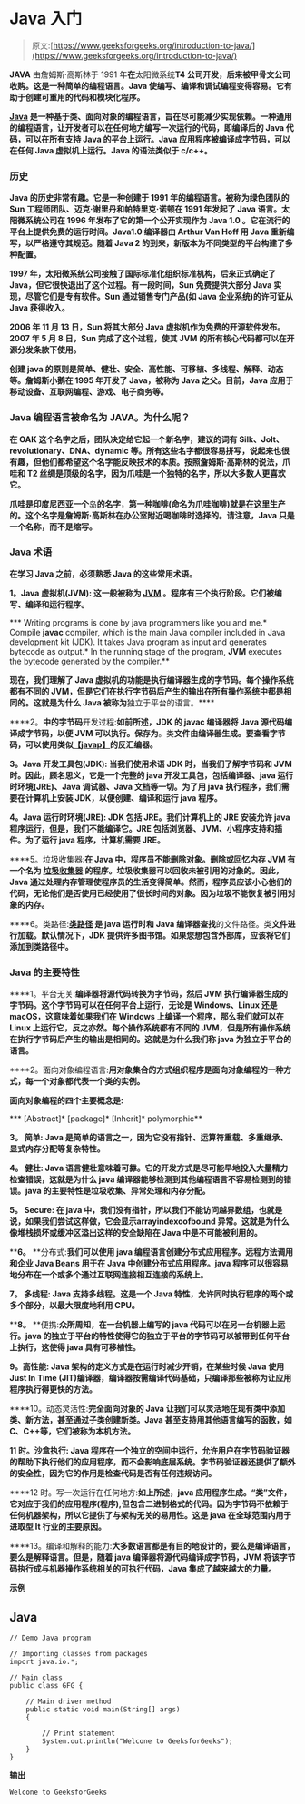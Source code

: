 # Java 入门

> 原文:[https://www.geeksforgeeks.org/introduction-to-java/](https://www.geeksforgeeks.org/introduction-to-java/)

**JAVA** 由詹姆斯·高斯林于 1991 年**在**太阳微系统**T4 公司开发，后来被甲骨文公司收购。这是一种简单的编程语言。Java 使编写、编译和调试编程变得容易。它有助于创建可重用的代码和模块化程序。**

**[<u>Java</u>](https://www.geeksforgeeks.org/java/) 是一种基于类、面向对象的编程语言，旨在尽可能减少实现依赖。一种通用的编程语言，让开发者可以在任何地方编写一次运行的代码，即编译后的 Java 代码，可以在所有支持 Java 的平台上运行。Java 应用程序被编译成字节码，可以在任何 Java 虚拟机上运行。Java 的语法类似于 c/c++。**

### **历史**

**Java 的历史非常有趣。它是一种创建于 1991 年的编程语言。被称为绿色团队的 Sun 工程师团队、迈克·谢里丹和帕特里克·诺顿在 1991 年发起了 Java 语言。**太阳微系统公司**在 1996 年发布了它的第一个公开实现作为 **Java 1.0** 。它在流行的平台上提供免费的运行时间。Java1.0 编译器由 Arthur Van Hoff 用 Java 重新编写，以严格遵守其规范。随着 Java 2 的到来，新版本为不同类型的平台构建了多种配置。**

**1997 年，太阳微系统公司接触了国际标准化组织标准机构，后来正式确定了 Java，但它很快退出了这个过程。有一段时间，Sun 免费提供大部分 Java 实现，尽管它们是专有软件。Sun 通过销售专门产品(如 Java 企业系统)的许可证从 Java 获得收入。**

**2006 年 11 月 13 日，Sun 将其大部分 Java 虚拟机作为免费的开源软件发布。2007 年 5 月 8 日，Sun 完成了这个过程，使其 JVM 的所有核心代码都可以在开源分发条款下使用。**

**创建 java 的原则是简单、健壮、安全、高性能、可移植、多线程、解释、动态等。**詹姆斯**小鹅在 1995 年开发了 Java，被称为 Java 之父。目前，Java 应用于移动设备、互联网编程、游戏、电子商务等。**

### **Java 编程语言被命名为 JAVA。为什么呢？**

**在 OAK 这个名字之后，团队决定给它起一个新名字，建议的词有 Silk、Jolt、revolutionary、DNA、dynamic 等。所有这些名字都很容易拼写，说起来也很有趣，但他们都希望这个名字能反映技术的本质。按照詹姆斯·高斯林的说法，爪哇和 T2 丝绸是顶级的名字，因为爪哇是一个独特的名字，所以大多数人更喜欢它。**

**爪哇是印度尼西亚一个**岛**的名字，第一种咖啡(命名为爪哇咖啡)就是在这里生产的。这个名字是詹姆斯·高斯林在办公室附近喝咖啡时选择的。请注意，Java 只是一个名称，而不是缩写。**

### **Java 术语**

**在学习 Java 之前，必须熟悉 Java 的这些常用术语。**

****1。Java 虚拟机(JVM):** 这一般被称为 [<u>JVM</u>](https://www.geeksforgeeks.org/jvm-works-jvm-architecture/#:~:text=JVM(Java%20Virtual%20Machine)%20acts,(Write%20Once%20Run%20Anywhere).) 。程序有三个执行阶段。它们被编写、编译和运行程序。**

***   Writing programs is done by java programmers like you and me.*   Compile **javac** compiler, which is the main Java compiler included in Java development kit (JDK). It takes Java program as input and generates bytecode as output.*   In the running stage of the program, **JVM** executes the bytecode generated by the compiler.**

**现在，我们理解了 Java 虚拟机的功能是执行编译器生成的字节码。每个操作系统都有不同的 JVM，但是它们在执行字节码后产生的输出在所有操作系统中都是相同的。这就是为什么 Java 被称为**独立于平台的语言。****

****2。**中的字节码**开发过程:**如前所述，JDK 的 javac 编译器将 Java 源代码编译成字节码，以便 JVM 可以执行。保存为**。类**文件由编译器生成。要查看字节码，可以使用类似[<u>【javap】</u>](https://www.geeksforgeeks.org/javap-tool-in-java-with-examples/)的反汇编器。**

****3。Java 开发工具包(JDK):** 当我们使用术语 JDK 时，当我们了解字节码和 JVM 时。因此，顾名思义，它是一个完整的 java 开发工具包，包括编译器、java 运行时环境(JRE)、Java 调试器、Java 文档等一切。为了用 java 执行程序，我们需要在计算机上安装 JDK，以便创建、编译和运行 java 程序。**

****4。Java 运行时环境(JRE):** JDK 包括 JRE。我们计算机上的 JRE 安装允许 java 程序运行，但是，我们不能编译它。JRE 包括浏览器、JVM、小程序支持和插件。为了运行 java 程序，计算机需要 JRE。**

****5。垃圾收集器:**在 Java 中，程序员不能删除对象。删除或回忆内存 JVM 有一个名为 [<u>垃圾收集器</u>](https://www.geeksforgeeks.org/garbage-collection-java/) 的程序。垃圾收集器可以回收未被引用的对象的。因此，Java 通过处理内存管理使程序员的生活变得简单。然而，程序员应该小心他们的代码，无论他们是否使用已经使用了很长时间的对象。因为垃圾不能恢复被引用对象的内存。**

****6。类路径:**[<u>类路径</u>](https://www.geeksforgeeks.org/classpath-in-java/) 是 java 运行时和 Java 编译器查找**的文件路径。类**文件进行加载。默认情况下，JDK 提供许多图书馆。如果您想包含外部库，应该将它们添加到类路径中。**

### **Java 的主要特性**

****1。平台无关:**编译器将源代码转换为字节码，然后 JVM 执行编译器生成的字节码。这个字节码可以在任何平台上运行，无论是 Windows、Linux 还是 macOS，这意味着如果我们在 Windows 上编译一个程序，那么我们就可以在 Linux 上运行它，反之亦然。每个操作系统都有不同的 JVM，但是所有操作系统在执行字节码后产生的输出是相同的。这就是为什么我们称 java 为独立于平台的语言。**

****2。面向对象编程语言:**用对象集合的方式组织程序是面向对象编程的一种方式，每一个对象都代表一个类的实例。**

**面向对象编程的四个主要概念是:**

***   [Abstract]*   [package]*   [Inherit]*   polymorphic**

****3。** **简单:** Java 是简单的语言之一，因为它没有指针、运算符重载、多重继承、显式内存分配等复杂特性。**

****4。** **健壮:** Java 语言健壮意味着可靠。它的开发方式是尽可能早地投入大量精力检查错误，这就是为什么 java 编译器能够检测到其他编程语言不容易检测到的错误。java 的主要特性是垃圾收集、异常处理和内存分配。**

****5。** **Secure:** 在 java 中，我们没有指针，所以我们不能访问越界数组，也就是说，如果我们尝试这样做，它会显示**arrayindexoofbound 异常**。这就是为什么像堆栈损坏或缓冲区溢出这样的安全缺陷在 Java 中是不可能被利用的。**

****6。** **分布式:**我们可以使用 java 编程语言创建分布式应用程序。远程方法调用和企业 Java Beans 用于在 Java 中创建分布式应用程序。java 程序可以很容易地分布在一个或多个通过互联网连接相互连接的系统上。**

****7。** **多线程:** Java 支持多线程。这是一个 Java 特性，允许同时执行程序的两个或多个部分，以最大限度地利用 CPU。**

****8。** **便携:**众所周知，在一台机器上编写的 java 代码可以在另一台机器上运行。java 的独立于平台的特性使得它的独立于平台的字节码可以被带到任何平台上执行，这使得 java 具有可移植性。**

****9。高性能:** Java 架构的定义方式是在运行时减少开销，在某些时候 Java 使用 Just In Time (JIT)编译器，编译器按需编译代码基础，只编译那些被称为让应用程序执行得更快的方法。**

****10。动态灵活性:**完全面向对象的 Java 让我们可以灵活地在现有类中添加类、新方法，甚至通过子类创建新类。Java 甚至支持用其他语言编写的函数，如 C、C++等，它们被称为本机方法。**

****11 时。沙盒执行:** Java 程序在一个独立的空间中运行，允许用户在字节码验证器的帮助下执行他们的应用程序，而不会影响底层系统。字节码验证器还提供了额外的安全性，因为它的作用是检查代码是否有任何违规访问。**

****12 时。写一次运行在任何地方:**如上所述，java 应用程序生成。“类”文件，它对应于我们的应用程序(程序),但包含二进制格式的代码。因为字节码不依赖于任何机器架构，所以它提供了与架构无关的易用性。这是 java 在全球范围内用于进取型 It 行业的主要原因。**

****13。编译和解释的能力:**大多数语言都是有目的地设计的，要么是编译语言，要么是解释语言。但是，随着 java 编译器将源代码编译成字节码，JVM 将该字节码执行成与机器操作系统相关的可执行代码，Java 集成了越来越大的力量。**

****示例****

## **Java**

```
// Demo Java program

// Importing classes from packages
import java.io.*;

// Main class
public class GFG {

    // Main driver method
    public static void main(String[] args)
    {

        // Print statement
        System.out.println("Welcone to GeeksforGeeks");
    }
}
```

****输出****

```
Welcone to GeeksforGeeks
```